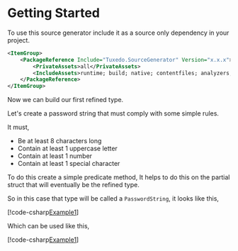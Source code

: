 # Getting Started

To use this source generator include it as a source only dependency in your
project.

```xml
<ItemGroup>
    <PackageReference Include="Tuxedo.SourceGenerator" Version="x.x.x">
        <PrivateAssets>all</PrivateAssets>
        <IncludeAssets>runtime; build; native; contentfiles; analyzers; buildtransitive</IncludeAssets>
    </PackageReference>
</ItemGroup>
```

Now we can build our first refined type.

Let's create a password string that must comply with some simple rules.

It must,

* Be at least 8 characters long
* Contain at least 1 uppercase letter
* Contain at least 1 number
* Contain at least 1 special character

To do this create a simple predicate method, It helps to do this on the
partial struct that will eventually be the refined type.

So in this case that type will be called a `PasswordString`, it looks like this,

[!code-csharp[Example1](../Tuxedo.Tests/PasswordStringExample.cs#ExampleRefinement)]

Which can be used like this,

[!code-csharp[Example1](../Tuxedo.Tests/PasswordStringExample.cs#ExampleUsage)]
